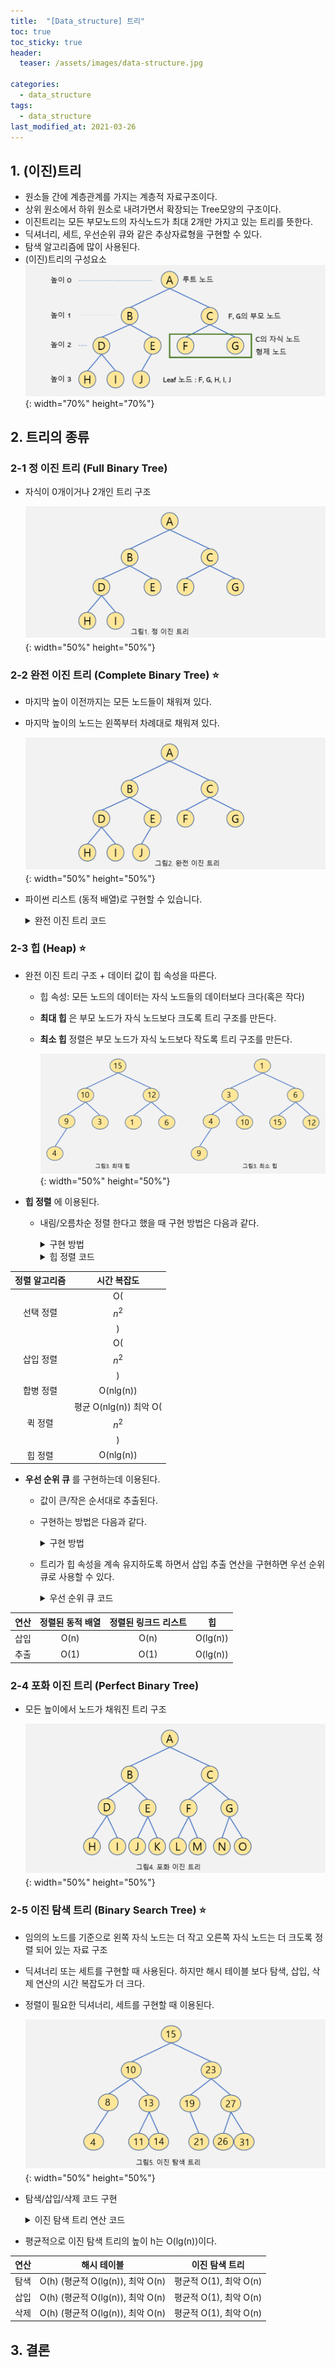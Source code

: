 ```yaml
---
title:  "[Data_structure] 트리"
toc: true
toc_sticky: true
header:
  teaser: /assets/images/data-structure.jpg

categories:
  - data_structure
tags:
  - data_structure
last_modified_at: 2021-03-26
---
```


## 1. (이진)트리 

- 원소들 간에 계층관계를 가지는 계층적 자료구조이다.
- 상위 원소에서 하위 원소로 내려가면서 확장되는 Tree모양의 구조이다.
- 이진트리는 모든 부모노드의 자식노드가 최대 2개만 가지고 있는 트리를 뜻한다.  
- 딕셔너리, 세트, 우선순위 큐와 같은 추상자료형을 구현할 수 있다.  
- 탐색 알고리즘에 많이 사용된다.  
- (이진)트리의 구성요소  
  ![](/assets/images/tree.png){: width="70%" height="70%"}  

## 2. 트리의 종류

### 2-1 정 이진 트리 (Full Binary Tree)  

- 자식이 0개이거나 2개인 트리 구조

  ![](/assets/images/full_binary_tree.png){: width="50%" height="50%"}  

### 2-2 완전 이진 트리 (Complete Binary Tree) ⭐  

- 마지막 높이 이전까지는 모든 노드들이 채워져 있다.  
- 마지막 높이의 노드는 왼쪽부터 차례대로 채워져 있다.  

  ![](/assets/images/complete_binary_tree.png){: width="50%" height="50%"}  

- 파이썬 리스트 (동적 배열)로 구현할 수 있습니다.  
  <details>
  <summary>완전 이진 트리 코드</summary>
  <div markdown="1">       

  ```python
  
  tree = [None, 1, 5, 12, 11, 9, 10, 14, 2, 10] # 트리 그림을 보고 직접 리스트로 작성

  def get_parent_index(complete_binary_tree, index):
    """배열로 구현한 완전 이진 트리에서 index번째 노드의 부모 노드의 인덱스를 리턴하는 함수"""
    parent_index = index//2
    if complete_binary_tree[parent_index] != None :
        return parent_index
    else :
        return None


  def get_left_child_index(complete_binary_tree, index):
      """배열로 구현한 완전 이진 트리에서 index번째 노드의 왼쪽 자식 노드의 인덱스를 리턴하는 함수"""
      left_child_index = 2*index
      if len(complete_binary_tree) < left_child_index :
          return None
      else:
          return left_child_index


  def get_right_child_index(complete_binary_tree, index):
      """배열로 구현한 완전 이진 트리에서 index번째 노드의 오른쪽 자식 노드의 인덱스를 리턴하는 함수"""
      right_child_index = 2*index + 1
      if len(complete_binary_tree) < right_child_index :
          return None
      else :
          return right_child_index

  ```

  </div>
  </details>

### 2-3 힙 (Heap) ⭐  

- 완전 이진 트리 구조 + 데이터 값이 힙 속성을 따른다.
  - 힙 속성: 모든 노드의 데이터는 자식 노드들의 데이터보다 크다(혹은 작다)
  - __최대 힙__ 은 부모 노드가 자식 노드보다 크도록 트리 구조를 만든다.
  - __최소 힙__ 정렬은 부모 노드가 자식 노드보다 작도록 트리 구조를 만든다.

    ![](/assets/images/heap.png){: width="50%" height="50%"}  

- __힙 정렬__ 에 이용된다.  
  - 내림/오름차순 정렬 한다고 했을 때 구현 방법은 다음과 같다.  
    <details>
    <summary>구현 방법</summary>
    <div markdown="1">       

    1. 최대/최소 힙을 만든다.
    2. root와 마지막 노드를 바꿔준다.
    3. (바꾼 노드는 없는 노드 취급한다)
    4. 새로운 트리가 힙 속성을 가지도록 heapify를 호출한다.
    5. 2-4번을 모든 인덱스를 돌 때까지 반복한다.  

    🔔 heapify : 파라미터로 넣은 노드를 기준으로 밑에 노드들이 모두 힙 속성을 지키도록 하는 함수

    </div>
    </details>  

    

    <details>
    <summary>힙 정렬 코드</summary>
    <div markdown="1">       

    ```python
    """heapify"""

    def swap(tree, index_1, index_2):
    """완전 이진 트리의 노드 index_1과 노드 index_2의 위치를 바꿔준다"""
    temp = tree[index_1]
    tree[index_1] = tree[index_2]
    tree[index_2] = temp


    def heapify(tree, index, tree_size):
        """heapify 함수"""

        # 왼쪽 자식 노드의 인덱스와 오른쪽 자식 노드의 인덱스를 계산
        left_child_index = 2 * index
        right_child_index = 2 * index + 1

        largest = index  # 일단 부모 노드의 값이 가장 크다고 설정

        # 왼쪽 자식 노드의 값과 비교
        if 0 < left_child_index < tree_size and tree[largest] < tree[left_child_index]:
            largest = left_child_index

        # 오른쪽 자식 노드의 값과 비교
        if 0 < right_child_index < tree_size and tree[largest] < tree[right_child_index]:
            largest = right_child_index
        
        if largest != index: # 부모 노드의 값이 자식 노드의 값보다 작으면
            swap(tree, index, largest)  # 부모 노드와 최댓값을 가진 자식 노드의 위치를 바꿔준다
            return heapify(tree, largest, tree_size)  # 자리가 바뀌어 자식 노드가 된 기존의 부모 노드를대상으로 또 heapify 함수를 호출한다
        #max_value_index = tree.index(max(tree[index], tree[left_child_index], tree[right_child_index]))

    """힙 정렬"""
    def heapsort(tree):
    """힙 정렬 함수"""
    tree_size = len(tree)

    # 마지막 인덱스부터 처음 인덱스까지 heapify를 호출한다 
    for index in range(tree_size, 0, -1):
        heapify(tree, index, tree_size)

    # 마지막 인덱스부터 처음 인덱스까지
    for i in range(tree_size-1, 0, -1):
        swap(tree, 1, i)  # root 노드와 마지막 인덱스를 바꿔준 후
        heapify(tree, 1, i)  # root 노드에 heapify를 호출한다

    ```

    </div>
    </details>  

|정렬 알고리즘|시간 복잡도|
|:---:|:---:|
|선택 정렬|O($$ n^2 $$)|
|삽입 정렬|O($$ n^2 $$)|
|합병 정렬|O(nlg(n))|
|퀵 정렬|평균 O(nlg(n)) 최악 O($$ n^2 $$)|
|힙 정렬|O(nlg(n))|


  

- __우선 순위 큐__ 를 구현하는데 이용된다.  
  - 값이 큰/작은 순서대로 추출된다.
  - 구현하는 방법은 다음과 같다.  
    <details>
    <summary>구현 방법</summary>
    <div markdown="1">       

    - 값을 삽입하는 연산을 구현한다.
      1. 맨 끝에 노드를 추가한다.
      2. 추가된 노드와 그 부모 노드를 비교해 힙속성을 어기지 않을때까지 바꿔준다.
    - 값을 추출하는 연산을 구현한다.
      1. root와 마지막 노드를 바꿔준다. (root노드의 값이 가장 우선순위가 높은 값)
      2. 끝으로 온 노드를 트리에서 빼고 리턴해준다.
      3. root로 온 노드가 힙 속성을 유지하도록 heapify를 호출한다.  

      🔔 heapify : 파라미터로 넣은 노드를 기준으로 밑에 노드들이 모두 힙 속성을 지키도록 하는 함수

    </div>
    </details>
  
  - 트리가 힙 속성을 계속 유지하도록 하면서 삽입 추출 연산을 구현하면 우선 순위 큐로 사용할 수 있다.  
    <details>
    <summary>우선 순위 큐 코드</summary>
    <div markdown="1">       

    ```python
    
    def swap(tree, index_1, index_2):
        """완전 이진 트리의 노드 index_1과 노드 index_2의 위치를 바꿔준다"""
        temp = tree[index_1]
        tree[index_1] = tree[index_2]
        tree[index_2] = temp


    def heapify(tree, index, tree_size):
        """heapify 함수"""

        # 왼쪽 자식 노드의 인덱스와 오른쪽 자식 노드의 인덱스를 계산
        left_child_index = 2 * index
        right_child_index = 2 * index + 1

        largest = index  # 일단 부모 노드의 값이 가장 크다고 설정

        # 왼쪽 자식 노드의 값과 비교
        if 0 < left_child_index < tree_size and tree[largest] < tree[left_child_index]:
            largest = left_child_index

        # 오른쪽 자식 노드의 값과 비교
        if 0 < right_child_index < tree_size and tree[largest] < tree[right_child_index]:
            largest = right_child_index
        
        if largest != index: # 부모 노드의 값이 자식 노드의 값보다 작으면
            swap(tree, index, largest)  # 부모 노드와 최댓값을 가진 자식 노드의 위치를 바꿔준다
            heapify(tree, largest, tree_size)  # 자리가 바뀌어 자식 노드가 된 기존의 부모 노드를대상으로 또 heapify 함수를 호출한다


    def reverse_heapify(tree, index):
        """삽입된 노드를 힙 속성을 지키는 위치로 이동시키는 함수"""
        parent_index = index // 2  # 삽입된 노드의 부모 노드의 인덱스 계산

        # 부모 노드가 존재하고, 부모 노드의 값이 삽입된 노드의 값보다 작을 때
        if 0 < parent_index < len(tree) and tree[index] > tree[parent_index]:
            swap(tree, index, parent_index)  # 부모 노드와 삽입된 노드의 위치 교환
            reverse_heapify(tree, parent_index)  # 삽입된 노드를 대상으로 다시 reverse_heapify 호출        


    class PriorityQueue:
        """힙으로 구현한 우선순위 큐"""
        def __init__(self):
            self.heap = [None]  # 파이썬 리스트로 구현한 힙

        def insert(self, data):
            """삽입 메소드"""
            self.heap.append(data)  # 힙의 마지막에 데이터 추가
            reverse_heapify(self.heap, len(self.heap)-1) # 삽입된 노드(추가된 데이터)의 위치를 재배치

        def extract_max(self):
            """최고 우선순위 데이터 추출 메소드"""
            swap(self.heap, 1, len(self.heap) - 1)  # root 노드와 마지막 노드의 위치 바꿈
            max_value = self.heap.pop()  # 힙에서 마지막 노드 추출(삭제)해서 변수에 저장
            heapify(self.heap, 1, len(self.heap))  # 새로운 root 노드를 대상으로 heapify 호출해서 힙 속성 유지
            return max_value  # 최우선순위 데이터 리턴

        def __str__(self):
            return str(self.heap)
    
    ```

    </div>
    </details>  

|연산|정렬된 동적 배열|정렬된 링크드 리스트|힙|
|---|:---:|:---:|:---:|
|삽입|O(n)|O(n)|O(lg(n))|
|추출|O(1)|O(1)|O(lg(n))|


### 2-4 포화 이진 트리 (Perfect Binary Tree)  

- 모든 높이에서 노드가 채워진 트리 구조

  ![](/assets/images/perfect_binary_tree.png){: width="50%" height="50%"}  

### 2-5 이진 탐색 트리 (Binary Search Tree) ⭐  

- 임의의 노드를 기준으로 왼쪽 자식 노드는 더 작고 오른쪽 자식 노드는 더 크도록 정렬 되어 있는 자료 구조
- 딕셔너리 또는 세트를 구현할 때 사용된다. 하지만 해시 테이블 보다 탐색, 삽입, 삭제 연산의 시간 복잡도가 더 크다.
- 정렬이 필요한 딕셔너리, 세트를 구현할 때 이용된다.

  ![](/assets/images/binary_search_tree.png){: width="50%" height="50%"}  

- 탐색/삽입/삭제 코드 구현  
  <details>
  <summary>이진 탐색 트리 연산 코드</summary>
  <div markdown="1">       

  ```python
  class BinarySearchTree:
    """이진 탐색 트리 클래스"""
    def __init__(self):
        self.root = None

  
    """탐색 연산"""
    def search(self, data):
      """이진 탐색 트리 탐색 메소드, 찾는 데이터를 갖는 노드가 없으면 None을 리턴한다"""
      temp = self.root  # 탐색용 변수, root 노드로 초기화

      # 원하는 데이터를 갖는 노드를 찾을 때까지 돈다
      while temp is not None:
          # 원하는 데이터를 갖는 노드를 찾으면 리턴
          if data == temp.data:
              return temp
          # 원하는 데이터가 노드의 데이터보다 크면 오른쪽 자식 노드로 간다
          if data > temp.data:
              temp = temp.right_child
          # 원하는 데이터가 노드의 데이터보다 작으면 왼쪽 자식 노드로 간다
          else:
              temp = temp.left_child

      return None # 원하는 데이터가 트리에 없으면 None 리턴

    
    """ 삽입 연산"""
    def insert(self, data):
        """이진 탐색 트리 삽입 메소드"""
        new_node = Node(data)  # 삽입할 데이터를 갖는 노드 생성

        # 트리가 비었으면 새로운 노드를 root 노드로 만든다
        if self.root is None:
            self.root = new_node
            return

        temp = self.root  # 저장하려는 위치를 찾기 위해 사용할 변수. root 노드로 초기화한다

        # 원하는 위치를 찾아간다
        while temp is not None:
            if data > temp.data:  # 삽입하려는 데이터가 현재 노드 데이터보다 크다면
                # 오른쪽 자식이 없으면 새로운 노드를 현재 노드 오른쪽 자식으로 만듦
                if temp.right_child is None:
                    new_node.parent = temp
                    temp.right_child = new_node
                    return
                # 오른쪽 자식이 있으면 오른쪽 자식으로 간다
                else:
                    temp = temp.right_child
            else:  # 삽입하려는 데이터가 현재 노드 데이터보다 작다면
                # 왼쪽 자식이 없으면 새로운 노드를 현재 노드 왼쪽 자식으로 만듦
                if temp.left_child is None:
                    new_node.parent = temp
                    temp.left_child = new_node
                    return
                # 왼쪽 자식이 있다면 왼쪽 자식으로 간다
                else:
                    temp = temp.left_child


    @staticmethod
    def find_min(node):
        """(부분)이진 탐색 트리의 가장 작은 노드 리턴"""
        # 코드를 쓰세요
        temp = node  # 탐색 변수. 파라미터 node로 초기화

        # temp가 node를 뿌리로 갖는 부분 트리에서 가장 작은 노드일 때까지 왼쪽 자식 노드로 간다
        while temp.left_child is not None:
            temp = temp.left_child      

        return temp  


    """삭제 연산"""
    def delete(self, data):
        """이진 탐색 트리 삭제 메소드"""
        node_to_delete = self.search(data)  # 삭제할 노드를 가지고 온다
        parent_node = node_to_delete.parent  # 삭제할 노드의 부모 노드

        # 경우 1: 지우려는 노드가 leaf 노드일 때
        if node_to_delete.left_child is None and node_to_delete.right_child is None:
            if self.root is node_to_delete:
                self.root = None
            else:  # 일반적인 경우
                if node_to_delete is parent_node.left_child: 
                    parent_node.left_child = None
                else:
                    parent_node.right_child = None

        # 경우 2: 지우려는 노드가 자식이 하나인 노드일 때:
        elif node_to_delete.left_child is None:  # 지우려는 노드가 오른쪽 자식만 있을 때:
            # 지우려는 노드가 root 노드일 때
            if node_to_delete is self.root:
                self.root = node_to_delete.right_child
                self.root.parent = None
            # 지우려는 노드가 부모의 왼쪽 자식일 때
            elif node_to_delete is parent_node.left_child:
                parent_node.left_child = node_to_delete.right_child
                node_to_delete.right_child.parent = parent_node
            # 지우려는 노드가 부모의 오른쪽 자식일 때
            else:
                parent_node.right_child = node_to_delete.right_child
                node_to_delete.right_child.parent = parent_node

        elif node_to_delete.right_child is None:  # 지우려는 노드가 왼쪽 자식만 있을 때:
            # 지우려는 노드가 root 노드일 때
            if node_to_delete is self.root:
                self.root = node_to_delete.left_child
                self.root.parent = None
            # 지우려는 노드가 부모의 왼쪽 자식일 때
            elif node_to_delete is parent_node.left_child:
                parent_node.left_child = node_to_delete.left_child
                node_to_delete.left_child.parent = parent_node
            # 지우려는 노드가 부모의 오른쪽 자식일 때
            else:
                parent_node.right_child = node_to_delete.left_child
                node_to_delete.left_child.parent = parent_node

        # 경우 3: 지우려는 노드가 2개의 자식이 있을 때
        else:
            successor = self.find_min(node_to_delete.right_child)  # 삭제하려는 노드의 successor 노드 받아오기

            node_to_delete.data = successor.data  # 삭제하려는 노드의 데이터에 successor의 데이터 저장

            # successor 노드 트리에서 삭제
            if successor is successor.parent.left_child:  # successor 노드가 오른쪽 자식일 때
                successor.parent.left_child = successor.right_child
            else:  # successor 노드가 왼쪽 자식일 때
                successor.parent.right_child = successor.right_child        
        
            if successor.right_child is not None:  # successor 노드가 오른쪽 자식이 있을 떄
                successor.right_child.parent = successor.parent
  
  ```

  </div>
  </details>  

- 평균적으로 이진 탐색 트리의 높이 h는 O(lg(n))이다.  

|연산|해시 테이블|이진 탐색 트리|
|---|:---:|:---:|
|탐색|O(h) (평균적 O(lg(n)), 최악 O(n)|평균적 O(1), 최악 O(n)|
|삽입|O(h) (평균적 O(lg(n)), 최악 O(n)|평균적 O(1), 최악 O(n)|
|삭제|O(h) (평균적 O(lg(n)), 최악 O(n)|평균적 O(1), 최악 O(n)|

## 3. 결론